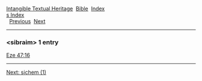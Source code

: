 [Intangible Textual Heritage](../../index)  [Bible](../index) 
[Index](index)   
[s Index](_s_)  
  [Previous](c10403)  [Next](c10405) 

------------------------------------------------------------------------

### &lt;sibraim&gt; 1 entry

[Eze 47:16](../kjv/eze047.htm#016)  

------------------------------------------------------------------------

[Next: sichem (1)](c10405)
